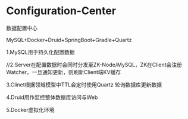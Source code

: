 # Configuration-Center
数据配置中心

MySQL+Docker+Druid+SpringBoot+Gradle+Quartz

1.MySQL用于持久化配置数据

//2.Server在配置数据时会同时分发至ZK-Node/MySQL，ZK在Client会注册Watcher，一旦通知更新，则刷新Client端KV缓存

3.Clinet根据领域模型中TTL会定时使用Quartz 轮询数据库更新数据

4.Druid用作监控整体数据库访问与Web

5.Docker虚拟化环境

